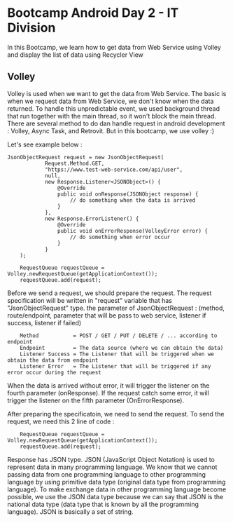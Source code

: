# Bootcamp Android Day 2 - IT Division
In this Bootcamp, we learn how to get data from Web Service using Volley and display the list of data using Recycler View

## Volley
Volley is used when we want to get the data from Web Service.
The basic is when we request data from Web Service, we don't know when the data returned. To handle this unpredictable event, we used background thread that run together with the main thread, so it won't block the main thread.
There are several method to do dan handle request in android development : Volley, Async Task, and Retrovit. But in this bootcamp, we use volley :)

Let's see example below :

    JsonObjectRequest request = new JsonObjectRequest(
                Request.Method.GET,
                "https://www.test-web-service.com/api/user",
                null,
                new Response.Listener<JSONObject>() {
                    @Override
                    public void onResponse(JSONObject response) {
                        // do something when the data is arrived
                    }
                },
                new Response.ErrorListener() {
                    @Override
                    public void onErrorResponse(VolleyError error) {
                        // do something when error occur
                    }
                }
        );
        
        RequestQueue requestQueue = Volley.newRequestQueue(getApplicationContext());
        requestQueue.add(request);
        
Before we send a request, we should prepare the request.
The request specification will be written in "request" variable that has "JsonObjectRequest" type.
the parameter of JsonObjectRequest : 
(method, route/endpoint, parameter that will be pass to web service, listener if success, listener if failed)

        Method           = POST / GET / PUT / DELETE / ... according to endpoint
        Endpoint         = The data source (where we can obtain the data)
        Listener Success = The Listener that will be triggered when we obtain the data from endpoint
        Listener Error   = The Listener that will be triggered if any error occur during the request

When the data is arrived without error, it will trigger the listener on the fourth parameter (onResponse).
If the request catch some error, it will trigger the listener on the fifth parameter (OnErrorResponse).

After preparing the specificatoin, we need to send the request. To send the request, we need this 2 line of code :

        RequestQueue requestQueue = Volley.newRequestQueue(getApplicationContext());
        requestQueue.add(request);

Response has JSON type. JSON (JavaScript Object Notation) is used to represent data in many programming language.
We know that we cannot passing data from one programming language to other programming language by using primitive data type (original data type from programming language). To make exchange data in other programming language become possible, we use the JSON data type because we can say that JSON is the national data type (data type that is known by all the programming language). JSON is basically a set of string.
